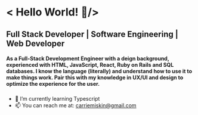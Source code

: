 # < Hello World! 👋/>

## Full Stack Developer | Software Engineering | Web Developer

#### As a Full-Stack Development Engineer with a deign background, experienced with HTML, JavaScript, React, Ruby on Rails and SQL databases. I know the language (literally) and understand how to use it to make things work. Pair this with my knowledge in UX/UI and design to optimize the experience for the user.

###

- 🌱 I’m currently learning Typescript
- 📫 You can reach me at: carriemiskin@gmail.com

<!--
**cmiskin1993/cmiskin1993** is a ✨ _special_ ✨ repository because its `README.md` (this file) appears on your GitHub profile.

Here are some ideas to get you started:

- 🔭 I’m currently working on ...
- 🌱 I’m currently learning ...
- 👯 I’m looking to collaborate on ...
- 🤔 I’m looking for help with ...
- 💬 Ask me about ...
- 📫 How to reach me: ...
- 😄 Pronouns: ...
- ⚡ Fun fact: ...
-->
